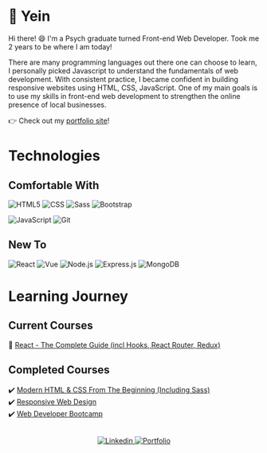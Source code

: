 # 👋 **Yein**
Hi there! 😄 I'm a Psych graduate turned Front-end Web Developer. Took me 2 years to be where I am today!

There are many programming languages out there one can choose to learn, I personally picked Javascript to understand the fundamentals of web development. With consistent practice, I became confident in building responsive websites using HTML, CSS, JavaScript. One of my main goals is to use my skills in front-end web development to strengthen the online presence of local businesses.

👉 Check out my [portfolio site](https://acyein.netlify.app/)!

# Technologies
## Comfortable With
<p>
  <img alt="HTML5" src="https://img.shields.io/badge/html5-black?logo=html5&logoColor=E34F26&style=for-the-badge">
  <img alt="CSS" src="https://img.shields.io/badge/css3-black?logo=css3&logoColor=1572B6&style=for-the-badge">
  <img alt="Sass" src="https://img.shields.io/badge/sass-black?logo=sass&logoColor=CC6699&style=for-the-badge">
  <img alt="Bootstrap" src="https://img.shields.io/badge/bootstrap-black?logo=bootstrap&logoColor=563D7C&style=for-the-badge">
</p>  
<p>
  <img alt="JavaScript" src="https://img.shields.io/badge/javascript-black?logo=javascript&logoColor=F7DF1E&style=for-the-badge">
  <img alt="Git" src="https://img.shields.io/badge/git-black?logo=git&logoColor=563D7C&style=for-the-badge">
</p>

## New To
<p>
  <img alt="React" src="https://img.shields.io/badge/react-black?logo=react&logoColor=61DAFB&style=for-the-badge">
  <img alt="Vue" src="https://img.shields.io/badge/vue-black?logo=vue.js&logoColor=4FC08D&style=for-the-badge">
  <img alt="Node.js" src="https://img.shields.io/badge/node js-black?logo=node.js&logoColor=339933&style=for-the-badge">
  <img alt="Express.js" src="https://img.shields.io/badge/express js-black?logoColor=339933&style=for-the-badge">
  <img alt="MongoDB" src="https://img.shields.io/badge/mongodb-black?logo=mongodb&logoColor=47A248&style=for-the-badge">
</p>

# Learning Journey
## Current Courses
<!-- 🌱 [NodeJS - The Complete Guide (MVC, REST APIs, GraphQL, Deno)](https://github.com/acyein/nodejs-the-complete-guide)   -->
🌱 [React - The Complete Guide (incl Hooks, React Router, Redux)](https://github.com/acyein/react-the-complete-guide)  

## Completed Courses
<!-- ✔️ The PHP Practitioner   -->
✔️ [Modern HTML & CSS From The Beginning (Including Sass)](https://github.com/acyein/modern-html-css)  
✔️ [Responsive Web Design](https://github.com/acyein/responsive-web-design)  
✔️ [Web Developer Bootcamp](https://github.com/acyein/the-web-developer-bootcamp)  
<!-- ✔️ Python For Everybody   -->

<br>
<!-- <br> -->

<div align="center">

<!-- ![Yein's github stats](https://github-readme-stats.vercel.app/api?username=acyein&include_all_commits=true&show_icons=true&theme=gotham) -->

<!-- <em>Stick around and watch this space grow!</em> -->

<a href="https://www.linkedin.com/in/angchianyein/">
  <img alt="Linkedin" src="https://img.shields.io/badge/linkedin-black?logo=linkedin&logoColor=0077B5&style=for-the-badge">
</a>
<a href="mailto:chianyein@gmail.com">
  <img alt="Portfolio" src="https://img.shields.io/badge/gmail-black?logo=gmail&logoColor=BB001B&style=for-the-badge">
</a>
<!-- <a href="https://codepen.io/acyein/">
  <img alt="Linkedin" src="https://img.shields.io/badge/codepen-black?logo=codepen&logoColor=white&style=for-the-badge">
</a> -->

</div>
